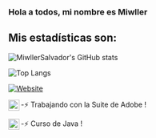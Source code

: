 ### Hola a todos, mi nombre es Miwller

## Mis estadísticas son: 

![MiwllerSalvador's GitHub stats](https://github-readme-stats.vercel.app/api?username=MiwllerSalvador&show_icons=true&theme=radical)

![Top Langs](https://github-readme-stats.vercel.app/api/top-langs/?username=MiwllerSalvador&show_icons=true&theme=radical)

[![Website](https://img.shields.io/website?url=https%3A%2F%2Fgithub.com%2FMiwllerSalvador%2FMiwllerSalvador&up_message=visitar&style=plastic)](https://github.com/MiwllerSalvador/MiwllerSalvador)

-⚡ Trabajando con la Suite de Adobe [<img align="left" alt="AdobeSuite" width="22px" src="https://cdn.jsdelivr.net/npm/simple-icons@3.13.0/icons/adobe.svg" />][Adobe]!

-⚡ Curso de Java [<img align="left" alt="AdobeSuite" width="22px" src="https://raw.githubusercontent.com/jmnote/z-icons/master/svg/java.svg" />][Java]!

[Adobe]: https://www.adobe.com/la/creativecloud.html?sdid=KQPRS&mv=search&ef_id=a8cec55aad91176f0eb3a0d745535909:G:s&s_kwcid=AL!3085!10!79233685095840!79233921356102&msclkid=a8cec55aad91176f0eb3a0d745535909

[Java]: https://www.java.com/es/